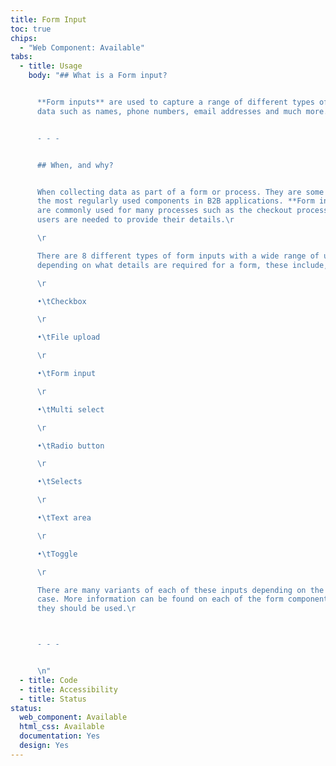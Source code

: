 ```yaml
---
title: Form Input
toc: true
chips:
  - "Web Component: Available"
tabs:
  - title: Usage
    body: "## What is a Form input?


      **Form inputs** are used to capture a range of different types of
      data such as names, phone numbers, email addresses and much more.


      - - -


      ## When, and why?


      When collecting data as part of a form or process. They are some of
      the most regularly used components in B2B applications. **Form inputs**
      are commonly used for many processes such as the checkout process or when
      users are needed to provide their details.\r

      \r

      There are 8 different types of form inputs with a wide range of uses
      depending on what details are required for a form, these include,

      \r

      •\tCheckbox

      \r

      •\tFile upload

      \r

      •\tForm input

      \r

      •\tMulti select

      \r

      •\tRadio button

      \r

      •\tSelects

      \r

      •\tText area

      \r

      •\tToggle

      \r

      There are many variants of each of these inputs depending on the use
      case. More information can be found on each of the form components and how
      they should be used.\r



      - - -


      \n"
  - title: Code
  - title: Accessibility
  - title: Status
status:
  web_component: Available
  html_css: Available
  documentation: Yes
  design: Yes
---
```

